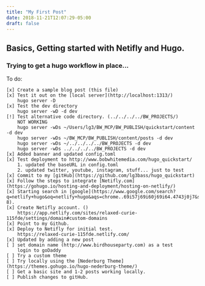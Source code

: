 ```yaml
---
title: "My First Post"
date: 2018-11-21T12:07:29-05:00
draft: false
---
```



## Basics, Getting started with Netifly and Hugo.
### Trying to get a hugo workflow in place...

To do:

	[x] Create a sample blog post (this file)
	[x] Test it out on the [local server](http://localhost:1313/)
		hugo server -D
	[x] Test the dev directory
		hugo server -wD -d dev
	[!] Test alternative code directory. (../../../../BW_PROJECTS/)
		NOT WORKING
		hugo server -wDs ~/Users/lg3/BW_MCP/BW_PUBLISH/quickstart/content -d dev
		hugo server -wDs ~/BW_MCP/BW_PUBLISH/content/posts -d dev
		hugo server -wDs ~/../../../../BW_PROJECTS -d dev
		hugo server -wDs ../../../../BW_PROJECTS -d dev
	[x] Added banner and updated config.toml
	[x] Test deployment to http://www.bobwhitemedia.com/hugo_quickstart/
		1. updated the baseURL in config.toml
		2. updated twitter, youtube, instagram, stuff... just to test
	[x] Commit to my [gitHub](https://github.com/lg3bass/hugo_quickstart)
	[x] Follow the steps to integrate [Netifly.com](https://gohugo.io/hosting-and-deployment/hosting-on-netlify/)
	[x] Starting search in [google](https://www.google.com/search?q=netlify+hugo&oq=netlify+hugo&aqs=chrome..69i57j69i60j69i64.4743j0j7&sourceid=chrome&ie=UTF-8).
	[x] Create Netifly account. ()
		https://app.netlify.com/sites/relaxed-curie-115fde/settings/domain#custom-domains
	[x] Point to my Github.
	[x] Deploy to Netifly for initial test.
		https://relaxed-curie-115fde.netlify.com/
	[x] Updated by adding a new post
	[ ] set domain name (http://www.birdhouseparty.com) as a test
		login to goDaddy
	[ ] Try a custom theme
	[ ] Try locally using the [Nederburg Theme](https://themes.gohugo.io/hugo-nederburg-theme/)
	[ ] Get a basic site and 1-2 posts working locally.
	[ ] Publish changes to gitHub.
	

	